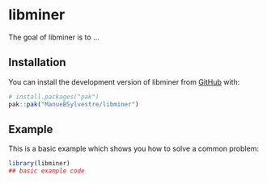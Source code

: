 
# libminer

<!-- badges: start -->
<!-- badges: end -->

The goal of libminer is to ...

## Installation

You can install the development version of libminer from [GitHub](https://github.com/) with:

``` r
# install.packages("pak")
pak::pak("ManueBSylvestre/libminer")
```

## Example

This is a basic example which shows you how to solve a common problem:

``` r
library(libminer)
## basic example code
```

